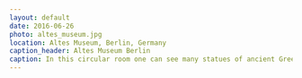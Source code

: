 ```yaml
---
layout: default
date: 2016-06-26
photo: altes_museum.jpg
location: Altes Museum, Berlin, Germany
caption_header: Altes Museum Berlin
caption: In this circular room one can see many statues of ancient Greek gods. The Altes Musuem is clearly my favorite in Berlin, its achitecture and expositions are amazing!
---
```

